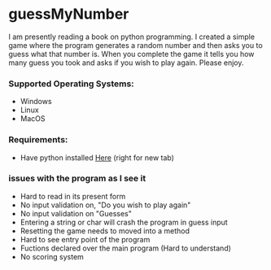 # guessMyNumber
I am presently reading a book on python programming.  I created a simple game where the program generates a random number and then asks you to guess what that number is.  When you complete the game it tells you how many guess you took and asks if you wish to play again.  Please enjoy.

### Supported Operating Systems:<br/>
* Windows
* Linux
* MacOS

### Requirements:<br/>
* Have python installed [Here](https://www.python.org/) (right for new tab)

### issues with the program as I see it
* Hard to read in its present form
* No input validation on, "Do you wish to play again"
* No input validation on "Guesses"
* Entering a string or char will crash the program in guess input
* Resetting the game needs to moved into a method
* Hard to see entry point of the program
* Fuctions declared over the main program (Hard to understand)
* No scoring system
